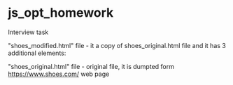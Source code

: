 # js_opt_homework
Interview task

"shoes_modified.html" file - 
  it a copy of shoes_original.html file and it has 3 additional elements:
      <link rel="stylesheet" type="text/css" href="widget.css">
	    <script src="widget.js"></script>
      <ul id="widget_squares_container"></ul>
    
"shoes_original.html" file - 
  original file, it is dumpted form https://www.shoes.com/ web page
